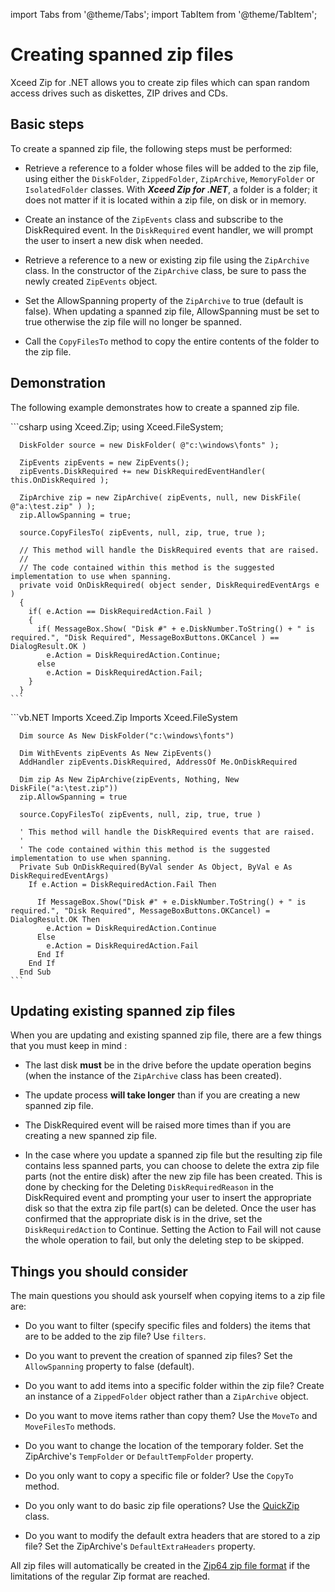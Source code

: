 import Tabs from '@theme/Tabs';
import TabItem from '@theme/TabItem';

# Creating spanned zip files

Xceed Zip for .NET allows you to create zip files which can span random access drives such as diskettes, ZIP drives and CDs.

## Basic steps

To create a spanned zip file, the following steps must be performed:

- Retrieve a reference to a folder whose files will be added to the zip file, using either the `DiskFolder`, `ZippedFolder`, `ZipArchive`, `MemoryFolder` or `IsolatedFolder` classes. With ***Xceed Zip for .NET***, a folder is a folder; it does not matter if it is located within a zip file, on disk or in memory. 

- Create an instance of the `ZipEvents` class and subscribe to the DiskRequired event. In the `DiskRequired` event handler, we will prompt the user to insert a new disk when needed. 

- Retrieve a reference to a new or existing zip file using the `ZipArchive` class. In the constructor of the `ZipArchive` class, be sure to pass the newly created `ZipEvents` object.  

- Set the AllowSpanning property of the `ZipArchive` to true (default is false). When updating a spanned zip file, AllowSpanning must be set to true otherwise the zip file will no longer be spanned. 

- Call the `CopyFilesTo` method to copy the entire contents of the folder to the zip file.

## Demonstration

The following example demonstrates how to create a spanned zip file.

<Tabs>
  <TabItem value="csharp" label="C#" default>
    ```csharp
      using Xceed.Zip;
      using Xceed.FileSystem;
      
      DiskFolder source = new DiskFolder( @"c:\windows\fonts" );
      
      ZipEvents zipEvents = new ZipEvents();
      zipEvents.DiskRequired += new DiskRequiredEventHandler( this.OnDiskRequired );
      
      ZipArchive zip = new ZipArchive( zipEvents, null, new DiskFile( @"a:\test.zip" ) );
      zip.AllowSpanning = true;
      
      source.CopyFilesTo( zipEvents, null, zip, true, true );
      
      // This method will handle the DiskRequired events that are raised.
      //
      // The code contained within this method is the suggested implementation to use when spanning.
      private void OnDiskRequired( object sender, DiskRequiredEventArgs e )
      {   
        if( e.Action == DiskRequiredAction.Fail )
        {
          if( MessageBox.Show( "Disk #" + e.DiskNumber.ToString() + " is required.", "Disk Required", MessageBoxButtons.OKCancel ) == DialogResult.OK )
            e.Action = DiskRequiredAction.Continue;
          else
            e.Action = DiskRequiredAction.Fail;
        }
      }
    ```
  </TabItem>
  <TabItem value="vb.net" label="Visual Basic .NET">
    ```vb.NET
      Imports Xceed.Zip
      Imports Xceed.FileSystem

      Dim source As New DiskFolder("c:\windows\fonts")

      Dim WithEvents zipEvents As New ZipEvents()
      AddHandler zipEvents.DiskRequired, AddressOf Me.OnDiskRequired

      Dim zip As New ZipArchive(zipEvents, Nothing, New DiskFile("a:\test.zip"))
      zip.AllowSpanning = true

      source.CopyFilesTo( zipEvents, null, zip, true, true )

      ' This method will handle the DiskRequired events that are raised.
      '
      ' The code contained within this method is the suggested implementation to use when spanning.
      Private Sub OnDiskRequired(ByVal sender As Object, ByVal e As DiskRequiredEventArgs)
        If e.Action = DiskRequiredAction.Fail Then

          If MessageBox.Show("Disk #" + e.DiskNumber.ToString() + " is required.", "Disk Required", MessageBoxButtons.OKCancel) = DialogResult.OK Then
            e.Action = DiskRequiredAction.Continue
          Else
            e.Action = DiskRequiredAction.Fail
          End If
        End If
      End Sub
    ```
  </TabItem>
</Tabs>

## Updating existing spanned zip files

When you are updating and existing spanned zip file, there are a few things that you must keep in mind :

- The last disk **must** be in the drive before the update operation begins (when the instance of the `ZipArchive` class has been created). 

- The update process **will take longer** than if you are creating a new spanned zip file. 

-   The DiskRequired event will be raised more times than if you are creating a new spanned zip file. 

- In the case where you update a spanned zip file but the resulting zip file contains less spanned parts, you can choose to delete the extra zip file parts (not the entire disk) after the new zip file has been created. This is done by checking for the Deleting `DiskRequiredReason` in the DiskRequired event and prompting your user to insert the appropriate disk so that the extra zip file part(s) can be deleted. Once the user has confirmed that the appropriate disk is in the drive, set the `DiskRequiredAction` to Continue. Setting the Action to Fail will not cause the whole operation to fail, but only the deleting step to be skipped.

## Things you should consider

The main questions you should ask yourself when copying items to a zip file are:

- Do you want to filter (specify specific files and folders) the items that are to be added to the zip file? Use `filters`. 

- Do you want to prevent the creation of spanned zip files? Set the `AllowSpanning` property to false (default). 

- Do you want to add items into a specific folder within the zip file? Create an instance of a `ZippedFolder` object rather than a `ZipArchive` object. 

- Do you want to move items rather than copy them? Use the `MoveTo` and `MoveFilesTo` methods. 

- Do you want to change the location of the temporary folder. Set the ZipArchive's `TempFolder` or `DefaultTempFolder` property. 

- Do you only want to copy a specific file or folder? Use the `CopyTo` method. 

- Do you only want to do basic zip file operations? Use the [QuickZip](/zip/basic-concepts/quick-zip) class. 

- Do you want to modify the default extra headers that are stored to a zip file? Set the ZipArchive's `DefaultExtraHeaders` property.

All zip files will automatically be created in the [Zip64 zip file format](/zip/basic-concepts/zip64-zip-file-format) if the limitations of the regular Zip format are reached.